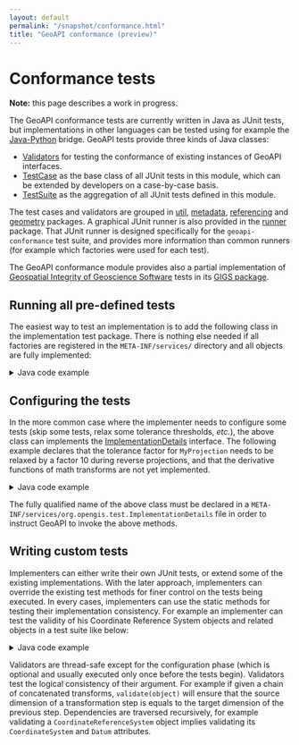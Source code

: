 ```yaml
---
layout: default
permalink: "/snapshot/conformance.html"
title: "GeoAPI conformance (preview)"
---
```

<h1>Conformance tests</h1>

<div class="bg-red-100 border border-red-400 text-red-700 px-4 py-3 my-4 rounded relative" role="alert">
  <strong class="font-bold">Note:</strong>
  <span class="block sm:inline">this page describes a work in progress.</span>
</div>

<p>
  The GeoAPI conformance tests are currently written in Java as JUnit tests,
  but implementations in other languages can be tested using for example the
  <a href="../java-python/index.html">Java-Python</a> bridge.
  GeoAPI tests provide three kinds of Java classes:
</p>

<ul>
  <li><a href="../conformance/java/org/opengis/test/Validators.html">Validators</a> for testing the conformance of existing instances of GeoAPI interfaces.</li>
  <li><a href="../conformance/java/org/opengis/test/TestCase.html">TestCase</a> as the base class of all JUnit tests in this module, which can be extended by developers on a case-by-case basis.</li>
  <li><a href="../conformance/java/org/opengis/test/TestSuite.html">TestSuite</a> as the aggregation of all JUnit tests defined in this module.</li>
</ul>

<p>
  The test cases and validators are grouped in
  <a href="../conformance/java/org/opengis/test/util/package-summary.html">util</a>,
  <a href="../conformance/java/org/opengis/test/metadata/package-summary.html">metadata</a>,
  <a href="../conformance/java/org/opengis/test/referencing/package-summary.html">referencing</a> and
  <a href="../conformance/java/org/opengis/test/geometry/package-summary.html">geometry</a> packages.
  A graphical JUnit runner is also provided in the
  <a href="../conformance/java/org/opengis/test/runner/package-summary.html">runner</a> package.
  That JUnit runner is designed specifically for the <code>geoapi-conformance</code> test suite,
  and provides more information than common runners (for example which factories were used for each test).
</p>

<p>
  The GeoAPI conformance module provides also a partial implementation of
  <a class="externalLink" href="http://www.iogp.org/Geomatics/#gigs">Geospatial Integrity of Geoscience Software</a> tests
  in its <a href="../conformance/java/org/opengis/test/referencing/gigs/package-summary.html">GIGS package</a>.
</p>

<h2>Running all pre-defined tests</h2>

<p>
  The easiest way to test an implementation is to add the following class in the implementation test package.
  There is nothing else needed if all factories are registered in the <code>META-INF/services/</code> directory
  and all objects are fully implemented:
</p>

<details class="code">
  <summary>Java code example</summary>
<pre>package org.myproject;

import org.opengis.test.TestSuite

/**
* Executes all GeoAPI tests using the factories registered in the META-INF/services directory.
* Every GeoAPI objects to be tested are assumed fully implemented. The implementation accuracy
* is assumed good enough for the default tolerance thresholds.
*/
public class GeoapiTest extends TestSuite {
}</pre>
</details>

<h2>Configuring the tests</h2>

<p>
  In the more common case where the implementer needs to configure some tests
  (skip some tests, relax some tolerance thresholds, <i>etc.</i>),
  the above class can implements the
  <a href="../conformance/java/org/opengis/test/ImplementationDetails.html">ImplementationDetails</a> interface.
  The following example declares that the tolerance factor for <code>MyProjection</code> needs to be
  relaxed by a factor 10 during reverse projections, and that the derivative functions of math transforms
  are not yet implemented.
</p>

<details class="code">
  <summary>Java code example</summary>
<pre>package org.myproject;

import org.opengis.test.*;
import org.opengis.util.Factory;
import org.opengis.referencing.operation.MathTransform;
import java.util.Properties;

/**
* Executes all GeoAPI tests using the factories registered in the META-INF/services directory.
* All MathTransform.derivative(DirectPosition) tests are skipped, and the tolerance threshold
* for MyProjection latitude values is relaxed by a factor of 10 during reverse projections.
*/
public class GeoapiTest extends TestSuite implements ImplementationDetails {
    private static final Configuration CONFIGURATION = new Configuration();
    static {
      CONFIGURATION.unsupported(Configuration.Key.isDerivativeSupported);
    }

    /**
    * Returns the enabled/disabled state of tests, or null to keep all tests enabled.
    */
    @Override
    public Configuration configuration(Factory... factories) {
        return CONFIGURATION;
    }

    /**
    * Returns an object for modifying the tolerance thresholds when testing the given
    * math transform, or null if no change is needed.
    */
    @Override
    public ToleranceModifier tolerance(MathTransform transform) {
        if (transform instanceof MyProjection) {
            return ToleranceModifiers.scale(EnumSet.of(CalculationType.INVERSE_TRANSFORM), 1, 10);
        }
        return null;
    }
}</pre>
</details>

<p>
  The fully qualified name of the above class must be declared in a
  <code>META-INF/services/org.opengis.test.ImplementationDetails</code>
  file in order to instruct GeoAPI to invoke the above methods.
</p>

<h2>Writing custom tests</h2>

<p>
  Implementers can either write their own JUnit tests, or extend some of the existing implementations.
  With the later approach, implementers can override the existing test methods for finer control on the
  tests being executed. In every cases, implementers can use the static methods for testing their implementation consistency.
  For example an implementer can test the validity of his Coordinate Reference System objects and related objects
  in a test suite like below:
</p>

<details class="code">
  <summary>Java code example</summary>
<pre>package org.myproject;

import org.junit.*;
import static org.opengis.test.Validators.*;

public class MyTests {
    @Test
    public void testMyCRS() {
        CoordinateReferenceSystem crs = ...
        validate(crs);

        MathTransform transform = ...
        validate(transform);
    }
}</pre>
</details>

<p>
  Validators are thread-safe except for the configuration phase (which is optional and usually executed
  only once before the tests begin). Validators test the logical consistency of their argument.
  For example if given a chain of concatenated transforms, <code>validate(object)</code> will ensure
  that the source dimension of a transformation step is equals to the target dimension of the previous step.
  Dependencies are traversed recursively, for example validating a <code>CoordinateReferenceSystem</code> object
  implies validating its <code>CoordinateSystem</code> and <code>Datum</code> attributes.
</p>
